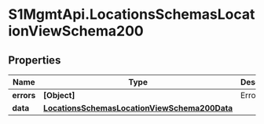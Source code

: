 # S1MgmtApi.LocationsSchemasLocationViewSchema200

## Properties
Name | Type | Description | Notes
------------ | ------------- | ------------- | -------------
**errors** | **[Object]** | Errors | [optional] 
**data** | [**LocationsSchemasLocationViewSchema200Data**](LocationsSchemasLocationViewSchema200Data.md) |  | [optional] 


